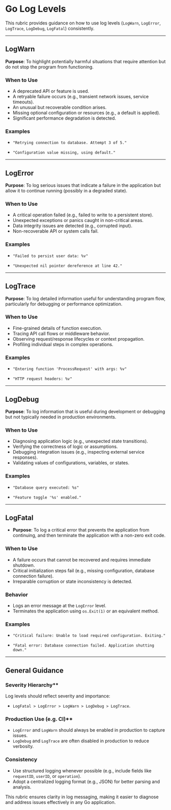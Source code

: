 
# Go Log Levels

This rubric provides guidance on how to use log levels (`LogWarn`, `LogError`, `LogTrace`, `LogDebug`, `LogFatal`) consistently.

---

## LogWarn

**Purpose**: To highlight potentially harmful situations that require attention but do not stop the program from functioning.

### When to Use

- A deprecated API or feature is used.
- A retryable failure occurs (e.g., transient network issues, service timeouts).
- An unusual but recoverable condition arises.
- Missing optional configuration or resources (e.g., a default is applied).
- Significant performance degradation is detected.

### Examples

- ```console
  "Retrying connection to database. Attempt 3 of 5."
  ```

- ```console
  "Configuration value missing, using default."
  ```

---

## LogError

**Purpose**: To log serious issues that indicate a failure in the application but allow it to continue running (possibly in a degraded state).

### When to Use

- A critical operation failed (e.g., failed to write to a persistent store).
- Unexpected exceptions or panics caught in non-critical areas.
- Data integrity issues are detected (e.g., corrupted input).
- Non-recoverable API or system calls fail.

### Examples

- ```console
  "Failed to persist user data: %v"
  ```

- ```console
  "Unexpected nil pointer dereference at line 42."
  ```

---

## LogTrace

**Purpose**: To log detailed information useful for understanding program flow, particularly for debugging or performance optimization.

### When to Use

- Fine-grained details of function execution.
- Tracing API call flows or middleware behavior.
- Observing request/response lifecycles or context propagation.
- Profiling individual steps in complex operations.

### Examples

- ```console
  "Entering function 'ProcessRequest' with args: %v"
  ```

- ```console
  "HTTP request headers: %v"
  ```

---

## LogDebug

**Purpose**: To log information that is useful during development or debugging but not typically needed in production environments.

### When to Use

- Diagnosing application logic (e.g., unexpected state transitions).
- Verifying the correctness of logic or assumptions.
- Debugging integration issues (e.g., inspecting external service responses).
- Validating values of configurations, variables, or states.

### Examples

- ```console
  "Database query executed: %s"
  ```

- ```console
  "Feature toggle '%s' enabled."
  ```

---

## LogFatal

- **Purpose**: To log a critical error that prevents the application from continuing, and then terminate the application with a non-zero exit code.

### When to Use

- A failure occurs that cannot be recovered and requires immediate shutdown.
- Critical initialization steps fail (e.g., missing configuration, database connection failure).
- Irreparable corruption or state inconsistency is detected.

### Behavior

- Logs an error message at the `LogError` level.
- Terminates the application using `os.Exit(1)` or an equivalent method.

### Examples

- ```console
  "Critical failure: Unable to load required configuration. Exiting."
  ```

- ```console
  "Fatal error: Database connection failed. Application shutting down."
  ```

---

## General Guidance

### Severity Hierarchy**

Log levels should reflect severity and importance:

- `LogFatal > LogError > LogWarn > LogDebug > LogTrace`.

### Production Use (e.g. CI)**

- `LogError` and `LogWarn` should always be enabled in production to capture issues.
- `LogDebug` and `LogTrace` are often disabled in production to reduce verbosity.

### Consistency

- Use structured logging whenever possible (e.g., include fields like `requestID`, `userID`, or `operation`).
- Adopt a centralized logging format (e.g., JSON) for better parsing and analysis.

This rubric ensures clarity in log messaging, making it easier to diagnose and address issues effectively in any Go application.
